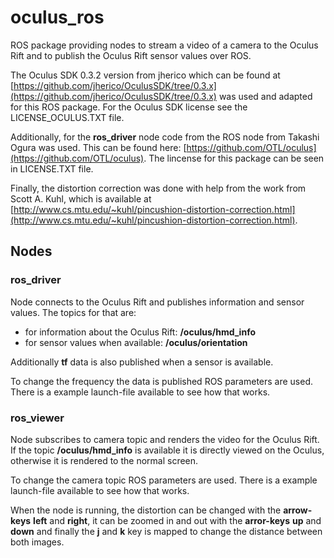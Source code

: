# oculus_ros
ROS package providing nodes to stream a video of a camera to the Oculus Rift and to publish the Oculus Rift sensor values over ROS.

The Oculus SDK 0.3.2 version from jherico which can be found at [https://github.com/jherico/OculusSDK/tree/0.3.x](https://github.com/jherico/OculusSDK/tree/0.3.x) was used and adapted for this ROS package.
For the Oculus SDK license see the LICENSE_OCULUS.TXT file.

Additionally, for the **ros_driver** node code from the ROS node from Takashi Ogura was used. This can be found here: [https://github.com/OTL/oculus](https://github.com/OTL/oculus). The lincense for this package can be seen in LICENSE.TXT file.

Finally, the distortion correction was done with help from the work from Scott A. Kuhl, which is available at [http://www.cs.mtu.edu/~kuhl/pincushion-distortion-correction.html](http://www.cs.mtu.edu/~kuhl/pincushion-distortion-correction.html). 

## Nodes
### ros_driver
  Node connects to the Oculus Rift and publishes information and sensor values. The topics for that are:
  - for information about the Oculus Rift: **/oculus/hmd_info**
  - for sensor values when available: **/oculus/orientation**

  Additionally **tf** data is also published when a sensor is available.

  To change the frequency the data is published ROS parameters are used. There is a example launch-file available to see how that works.

### ros_viewer
  Node subscribes to camera topic and renders the video for the Oculus Rift. If the topic **/oculus/hmd_info** is available it is directly viewed on the Oculus, otherwise it is rendered to the normal screen.
  
  To change the camera topic ROS parameters are used. There is a example launch-file available to see how that works.
  
  When the node is running, the distortion can be changed with the **arrow-keys** **left** and **right**, it can be zoomed in and out with the **arror-keys** **up** and **down** and finally the **j** and **k** key is mapped to change the distance between both images.
